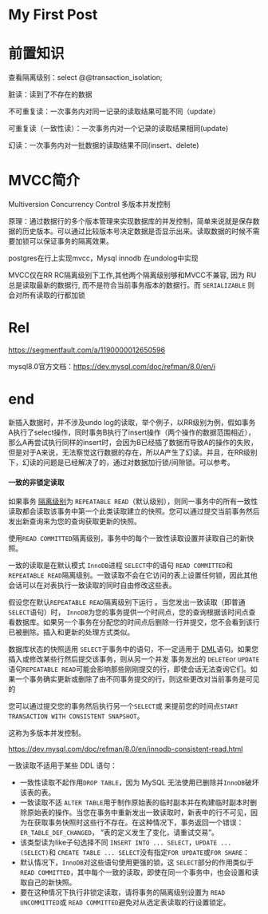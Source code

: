 # My First Post




# 前置知识

查看隔离级别：select @@transaction_isolation;

脏读：读到了不存在的数据

不可重复读：一次事务内对同一记录的读取结果可能不同（update）

可重复读（一致性读）：一次事务内对一个记录的读取结果相同(update)

幻读：一次事务内对一批数据的读取结果不同(insert、delete)

# MVCC简介

Multiversion Concurrency Control 多版本并发控制

原理：通过数据行的多个版本管理来实现数据库的并发控制，简单来说就是保存数据的历史版本。可以通过比较版本号决定数据是否显示出来。读取数据的时候不需要加锁可以保证事务的隔离效果。

postgres在行上实现mvcc，Mysql innodb 在undolog中实现

MVCC仅在RR RC隔离级别下工作,其他两个隔离级别够和MVCC不兼容, 因为 RU总是读取最新的数据行, 而不是符合当前事务版本的数据行。而 `SERIALIZABLE` 则会对所有读取的行都加锁

# Rel

https://segmentfault.com/a/1190000012650596

mysql8.0官方文档：https://dev.mysql.com/doc/refman/8.0/en/i

# end

新插入数据时，并不涉及undo log的读取，举个例子，以RR级别为例，假如事务A执行了select操作，同时事务B执行了insert操作（两个操作的数据范围相近），那么A再尝试执行同样的insert时，会因为B已经插了数据而导致A的操作的失败，但是对于A来说，无法察觉这行数据的存在，所以A产生了幻读。并且，在RR级别下，幻读的问题是已经解决了的，通过对数据加行锁/间隙锁。可以参考。

#### 一致的非锁定读取

如果事务 [隔离级别](https://dev.mysql.com/doc/refman/8.0/en/glossary.html#glos_isolation_level)为 `REPEATABLE READ`（默认级别），则同一事务中的所有一致性读取都会读取该事务中第一个此类读取建立的快照。您可以通过提交当前事务然后发出新查询来为您的查询获取更新的快照。

使用`READ COMMITTED`隔离级别，事务中的每个一致性读取设置并读取自己的新快照。

一致的读取是在默认模式 `InnoDB`进程 `SELECT`中的语句 `READ COMMITTED`和 `REPEATABLE READ`隔离级别。一致读取不会在它访问的表上设置任何锁，因此其他会话可以在对表执行一致读取的同时自由修改这些表。

假设您在默认`REPEATABLE READ`隔离级别下运行 。当您发出一致读取（即普通 `SELECT`语句）时， `InnoDB`为您的事务提供一个时间点，您的查询根据该时间点查看数据库。如果另一个事务在分配您的时间点后删除一行并提交，您不会看到该行已被删除。插入和更新的处理方式类似。

数据库状态的快照适用 `SELECT`于事务中的语句，不一定适用于 [DML](https://dev.mysql.com/doc/refman/8.0/en/glossary.html#glos_dml)语句。如果您插入或修改某些行然后提交该事务，则从另一个并发 事务发出的 `DELETE`or `UPDATE`语句`REPEATABLE READ`可能会影响那些刚刚提交的行，即使会话无法查询它们。如果一个事务确实更新或删除了由不同事务提交的行，则这些更改对当前事务是可见的

您可以通过提交您的事务然后执行另一个`SELECT`或 来提前您的时间点`START TRANSACTION WITH CONSISTENT SNAPSHOT`。

这称为多版本并发控制。

https://dev.mysql.com/doc/refman/8.0/en/innodb-consistent-read.html

一致读取不适用于某些 DDL 语句：

- 一致性读取不起作用`DROP TABLE`，因为 MySQL 无法使用已删除并`InnoDB`破坏该表的表。
- 一致读取不适 `ALTER TABLE`用于制作原始表的临时副本并在构建临时副本时删除原始表的操作。当您在事务中重新发出一致读取时，新表中的行不可见，因为在获取事务快照时这些行不存在。在这种情况下，事务返回一个错误： `ER_TABLE_DEF_CHANGED`， “表的定义发生了变化，请重试交易”。
- 该类型读为like子句选择不同 `INSERT INTO ... SELECT`，`UPDATE ... (SELECT)`和 `CREATE TABLE ... SELECT`没有指定`FOR UPDATE`或`FOR SHARE`：
- 默认情况下，`InnoDB`对这些语句使用更强的锁，这 `SELECT`部分的作用类似于 `READ COMMITTED`，其中每个一致的读取，即使在同一个事务中，也会设置和读取自己的新快照。
- 要在这种情况下执行非锁定读取，请将事务的隔离级别设置为 `READ UNCOMMITTED`或 `READ COMMITTED`避免对从选定表读取的行设置锁定。

